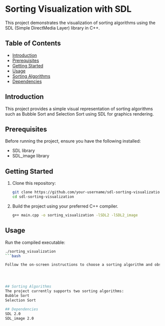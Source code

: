 # Sorting Visualization with SDL

This project demonstrates the visualization of sorting algorithms using the SDL (Simple DirectMedia Layer) library in C++.

## Table of Contents

- [Introduction](#introduction)
- [Prerequisites](#prerequisites)
- [Getting Started](#getting-started)
- [Usage](#usage)
- [Sorting Algorithms](#sorting-algorithms)
- [Dependencies](#dependencies)


## Introduction

This project provides a simple visual representation of sorting algorithms such as Bubble Sort and Selection Sort using SDL for graphics rendering.

## Prerequisites

Before running the project, ensure you have the following installed:

- SDL library
- SDL_image library

## Getting Started

1. Clone this repository:

   ```bash
   git clone https://github.com/your-username/sdl-sorting-visualization.git
   cd sdl-sorting-visualization
2. Build the project using your preferred C++ compiler.
   ```bash
   g++ main.cpp -o sorting_visualization -lSDL2 -lSDL2_image

## Usage
Run the compiled executable:
```bash
./sorting_visualization
```bash

Follow the on-screen instructions to choose a sorting algorithm and observe the visualization.




## Sorting Algorithms
The project currently supports two sorting algorithms:
Bubble Sort
Selection Sort

## Dependencies
SDL 2.0
SDL_image 2.0




